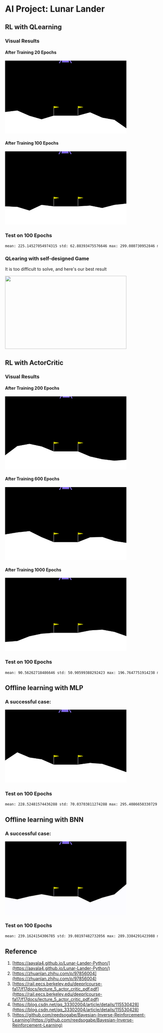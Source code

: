 # AI Project: Lunar Lander

## RL with QLearning

### Visual Results

#### After Training 20 Epochs
<img src="assets/ql/20.gif" width=400 height=240/>

#### After Training 100 Epochs
<img src="assets/ql/100.gif" width=400 height=240/>

### Test on 100 Epochs
```bash
mean: 225.14527054974315 std: 62.88393475576646 max: 299.080730952846 min: -91.00848452617487
```

### QLearing with self-designed Game
It is too difficult to solve, and here's our best result

<img src="assets/game/game.gif" width=400 height=240/>

## RL with ActorCritic

### Visual Results

#### After Training 200 Epochs
<img src="assets/ac/200.gif" width=400 height=240/>

#### After Training 600 Epochs
<img src="assets/ac/600.gif" width=400 height=240/>

#### After Training 1000 Epochs
<img src="assets/ac/1000.gif" width=400 height=240/>

### Test on 100 Epochs
```bash
mean: 90.56262718486646 std: 50.90599388292423 max: 196.7647751914238 min: -89.969924180479
```

## Offline learning with MLP

### A successful case:
<img src="assets/offline_learning/offline_leanring.gif" width=400 height=240/>

### Test on 100 Epochs
```bash
mean: 228.52481574436288 std: 70.03703811274288 max: 295.4086650330729 min: -167.62464413445562
```
## Offline learning with BNN

### A successful case:
<img src="assets/bnn/result.gif" width=400 height=240/>

### Test on 100 Epochs
```bash
mean: 239.1624154306785 std: 39.08197482732056 max: 289.3384291423988 min: -13.772508972854709
```
## Reference

1. [https://aayala4.github.io/Lunar-Lander-Python/](https://aayala4.github.io/Lunar-Lander-Python/)
2. [https://zhuanlan.zhihu.com/p/97856004](https://zhuanlan.zhihu.com/p/97856004)
3. [https://rail.eecs.berkeley.edu/deeprlcourse-fa17/f17docs/lecture_5_actor_critic_pdf.pdf](https://rail.eecs.berkeley.edu/deeprlcourse-fa17/f17docs/lecture_5_actor_critic_pdf.pdf)
4. [https://blog.csdn.net/qq_33302004/article/details/115530428](https://blog.csdn.net/qq_33302004/article/details/115530428)
5. [https://github.com/reedsogabe/Bayesian-Inverse-Reinforcement-Learning](https://github.com/reedsogabe/Bayesian-Inverse-Reinforcement-Learning)